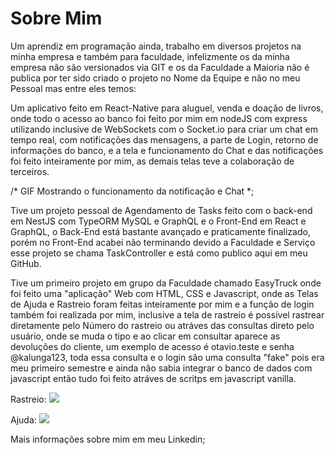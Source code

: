 # Sobre Mim
Um aprendiz em programação ainda, trabalho em diversos projetos na minha empresa e também para faculdade, infelizmente os da minha empresa não são versionados via 
GIT e os da Faculdade a Maioria não é publica por ter sido criado o projeto no Nome da Equipe e não no meu Pessoal mas entre eles temos:

Um aplicativo feito em React-Native para aluguel, venda e doação de livros, onde todo o acesso ao banco foi feito por mim em nodeJS com express utilizando inclusive de
WebSockets com o Socket.io para criar um chat em tempo real, com notificações das mensagens, a parte de Login, retorno de informações do banco, e a tela e funcionamento
do Chat e das notificações foi feito inteiramente por mim, as demais telas teve a colaboração de terceiros.

/* GIF Mostrando o funcionamento da notificação e Chat \*;

Tive um projeto pessoal de Agendamento de Tasks feito com o back-end em NestJS com TypeORM MySQL e GraphQL e o Front-End em React e GraphQL, o Back-End está bastante
avançado e praticamente finalizado, porém no Front-End acabei não terminando devido a Faculdade e Serviço esse projeto se chama TaskController e está como publico aqui
em meu GitHub.

Tive um primeiro projeto em grupo da Faculdade chamado EasyTruck onde foi feito uma "aplicação" Web com HTML, CSS e Javascript, onde as Telas de Ajuda e Rastreio foram
feitas inteiramente por mim e a função de login também foi realizada por mim, inclusive a tela de rastreio é possível rastrear diretamente pelo Número do rastreio ou
atráves das consultas direto pelo usuário, onde se muda o tipo e ao clicar em consultar aparece as devoluções do cliente, um exemplo de acesso é otavio.teste e senha
@kalunga123, toda essa consulta e o login são uma consulta "fake" pois era meu primeiro semestre e ainda não sabia integrar o banco de dados com javascript então tudo
foi feito atráves de scritps em javascript vanilla.

Rastreio:
![](https://github.com/otavioguisilva/Sobre-Mim/ADSgifRastreio.gif)

Ajuda: 
![](https://github.com/otavioguisilva/Sobre-Mim/ADSgifAjuda.gif)

Mais informações sobre mim em meu Linkedin;
